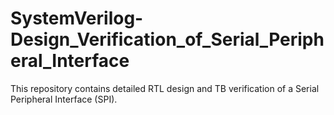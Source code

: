 # SystemVerilog-Design_Verification_of_Serial_Peripheral_Interface
This repository contains detailed RTL design and TB verification of a Serial Peripheral Interface (SPI).
